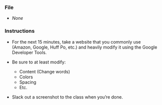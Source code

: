 ### File

- _None_

### Instructions

- For the next 15 minutes, take a website that you commonly use (Amazon, Google, Huff Po, etc.) and heavily modify it using the Google Developer Tools.

- Be sure to at least modify:

  - Content (Change words)
  - Colors
  - Spacing
  - Etc.

- Slack out a screenshot to the class when you’re done.
